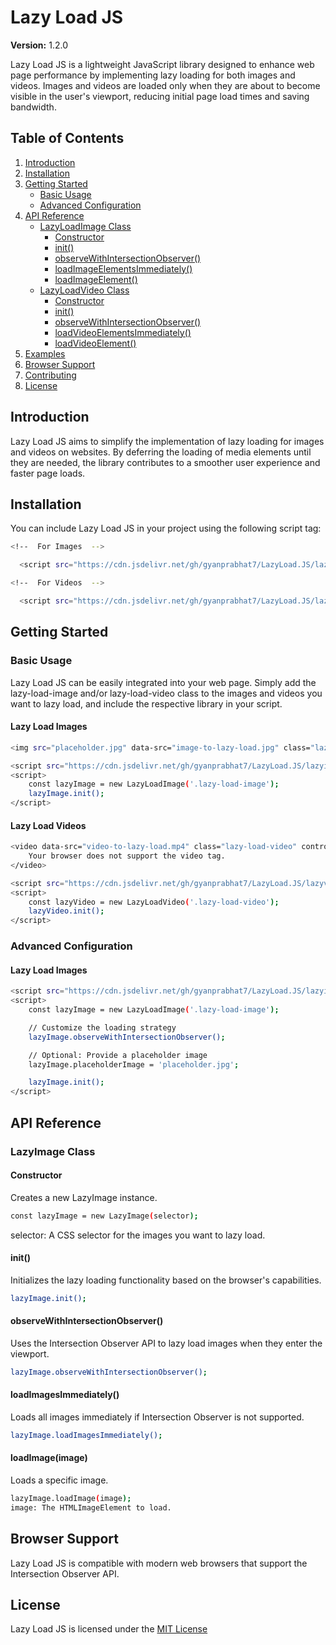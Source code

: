 
# Lazy Load JS

**Version:** 1.2.0

Lazy Load JS is a lightweight JavaScript library designed to enhance web page performance by implementing lazy loading for both images and videos. Images and videos are loaded only when they are about to become visible in the user's viewport, reducing initial page load times and saving bandwidth.

## Table of Contents

1. [Introduction](#introduction)
2. [Installation](#installation)
3. [Getting Started](#getting-started)
    - [Basic Usage](#basic-usage)
    - [Advanced Configuration](#advanced-configuration)
4. [API Reference](#api-reference)
    - [LazyLoadImage Class](#lazyloadimage-class)
        - [Constructor](#constructor)
        - [init()](#init)
        - [observeWithIntersectionObserver()](#observewithintersectionobserver)
        - [loadImageElementsImmediately()](#loadimageelementsimmediately)
        - [loadImageElement()](#loadimageelement)
    - [LazyLoadVideo Class](#lazyloadvideo-class)
        - [Constructor](#constructor-1)
        - [init()](#init-1)
        - [observeWithIntersectionObserver()](#observewithintersectionobserver-1)
        - [loadVideoElementsImmediately()](#loadvideoelementsimmediately)
        - [loadVideoElement()](#loadvideoelement)
5. [Examples](#examples)
6. [Browser Support](#browser-support)
7. [Contributing](#contributing)
8. [License](#license)

## Introduction

Lazy Load JS aims to simplify the implementation of lazy loading for images and videos on websites. By deferring the loading of media elements until they are needed, the library contributes to a smoother user experience and faster page loads.

## Installation

You can include Lazy Load JS in your project using the following script tag:

```bash
<!--  For Images  -->

  <script src="https://cdn.jsdelivr.net/gh/gyanprabhat7/LazyLoad.JS/lazyImage.js"></script>

<!--  For Videos  -->

  <script src="https://cdn.jsdelivr.net/gh/gyanprabhat7/LazyLoad.JS/lazyVideo.js"></script>
```

## Getting Started

### Basic Usage
Lazy Load JS can be easily integrated into your web page. Simply add the lazy-load-image and/or lazy-load-video class to the images and videos you want to lazy load, and include the respective library in your script.

#### Lazy Load Images

```bash
<img src="placeholder.jpg" data-src="image-to-lazy-load.jpg" class="lazy-load-image" alt="Lazy-loaded Image">

<script src="https://cdn.jsdelivr.net/gh/gyanprabhat7/LazyLoad.JS/lazyimage.js"></script>
<script>
    const lazyImage = new LazyLoadImage('.lazy-load-image');
    lazyImage.init();
</script>
```

#### Lazy Load Videos

```bash
<video data-src="video-to-lazy-load.mp4" class="lazy-load-video" controls>
    Your browser does not support the video tag.
</video>

<script src="https://cdn.jsdelivr.net/gh/gyanprabhat7/LazyLoad.JS/lazyvideo.js"></script>
<script>
    const lazyVideo = new LazyLoadVideo('.lazy-load-video');
    lazyVideo.init();
</script>

```

### Advanced Configuration

#### Lazy Load Images
```bash
<script src="https://cdn.jsdelivr.net/gh/gyanprabhat7/LazyLoad.JS/lazyimage.js"></script>
<script>
    const lazyImage = new LazyLoadImage('.lazy-load-image');

    // Customize the loading strategy
    lazyImage.observeWithIntersectionObserver();

    // Optional: Provide a placeholder image
    lazyImage.placeholderImage = 'placeholder.jpg';

    lazyImage.init();
</script>
```

## API Reference
### LazyImage Class

#### Constructor
Creates a new LazyImage instance.

```bash
const lazyImage = new LazyImage(selector);
```

selector: A CSS selector for the images you want to lazy load.



#### init()
Initializes the lazy loading functionality based on the browser's capabilities.

```bash
lazyImage.init();
```
#### observeWithIntersectionObserver()

Uses the Intersection Observer API to lazy load images when they enter the viewport.

```bash
lazyImage.observeWithIntersectionObserver();
```

#### loadImagesImmediately()
Loads all images immediately if Intersection Observer is not supported.
```bash
lazyImage.loadImagesImmediately();
```

#### loadImage(image)
Loads a specific image.
```bash
lazyImage.loadImage(image);
image: The HTMLImageElement to load.
```

## Browser Support
Lazy Load JS is compatible with modern web browsers that support the Intersection Observer API.


## License

Lazy Load JS is licensed under the [MIT License ](https://mit-license.org/)
